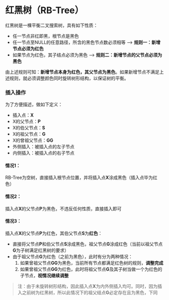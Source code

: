 # 红黑树（RB-Tree）
红黑树是一棵平衡二叉搜索树，具有如下性质：
* 任一节点非红即黑，根节点是黑色
* 任一节点至NULL的任意路径，所含的黑色节点数必须相等 --> **规则一：新增节点必须为红色**
* 如果节点为红色，其子结点必须为黑色 --> **规则二：新增节点的父节点必须为黑色**

由上述规则可知：**新增节点本身为红色，其父节点为黑色**。如果新增节点不满足上述规则，就必须调整颜色同时旋转树形结构，以保证树的平衡。

### 插入操作
为了方便描述，做如下定义：
* 插入点：**X**
* X的父节点：**P**
* X的伯父节点：**S**
* X的祖父节点：**G**
* X的曾祖父节点：**GG**
* 外侧插入：被插入点的左子节点
* 内侧插入：被插入点的右子节点

#### 情况1：
RB-Tree为空树，直接插入根节点位置，并将插入点**X**涂成黑色（插入点毕为红色）

#### 情况2：
插入点**X**的父节点**P**为黑色，不违反任何性质，直接插入即可

#### 情况3：
插入点**X**的父节点**P**为红色，其伯父节点**S**为**红色**：
* 直接将父节点**P**和伯父节点**S**涂成黑色，祖父节点**G**涂成红色（当前以祖父节点**G**为子树满足红黑树的要求）
* 由于祖父节点**G**为红色（之前为黑色），此时有分为两种情况：
    1. 如果曾祖父节点**GG**为黑色，当前所有节点都满足红色树的规则，**调整完成**
    2. 如果曾祖父节点**GG**为红色，此时将祖父节点**G**及其子树当做一个为红色的子节点，**视情况继续调整**
> 注：由于未旋转树形结构，因此插入点**X**为内外侧插入均可。同时，因为插入之前树为红黑树，所以此情况下的祖父结点**G**必定存在且为黑色，下同
